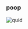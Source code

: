 ### poop

![quid](https://user-images.githubusercontent.com/70628884/135369005-d124c30b-cd67-499e-92fd-a99d87e0e5a6.gif)
